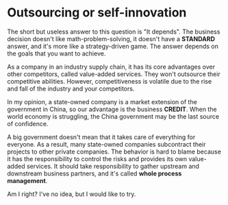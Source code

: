 # Outsourcing or self-innovation

The short but useless answer to this question is "It depends". The business decision doesn't like math-problem-solving, it doesn't have a **STANDARD** answer, and it's more like a strategy-driven game. The answer depends on the goals that you want to achieve.

As a company in an industry supply chain, it has its core advantages over other competitors, called value-added services. They won't outsource their competitive abilities. However, competitiveness is volatile due to the rise and fall of the industry and your competitors.

In my opinion, a state-owned company is a market extension of the government in China, so our advantage is the business **CREDIT**. When the world economy is struggling, the China government may be the last source of confidence.

A big government doesn't mean that it takes care of everything for everyone. As a result, many state-owned companies subcontract their projects to other private companies. The behavior is hard to blame because it has the responsibility to control the risks and provides its own value-added services. It should take responsibility to gather upstream and downstream business partners, and it's called **whole process management**.

Am I right? I've no idea, but I would like to try.